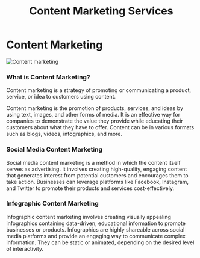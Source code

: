 ﻿---
layout: ../../../layouts/ServiceLayout.astro
title: "Content Marketing Services"
faqtitle1: "What are the benefits of content marketing?"
faqtext1: "Content marketing offers numerous benefits for businesses, including increased brand awareness, improved customer engagement, enhanced credibility and authority in the industry, higher website traffic, and better conversion rates. By consistently creating valuable and relevant content, businesses can attract and retain their target audience, ultimately driving business growth and success."

faqtitle2: "How can social media be utilized for content marketing?"
faqtext2: "Social media platforms are powerful tools for content marketing. Businesses can use platforms like Facebook, Instagram, and Twitter to share their content with a wide audience, engage with followers, and build relationships. Social media also allows for targeted advertising, enabling businesses to reach specific demographics and increase brand visibility."

faqtitle3: "What types of content are effective for content marketing?"
faqtext3: "Effective content marketing encompasses a variety of content types, including blog posts, videos, infographics, podcasts, eBooks, and case studies. The key is to create content that resonates with the target audience and provides value. Diversifying content formats can help businesses reach different segments of their audience and keep them engaged."
---

# Content Marketing

![Content marketing](https://technoservesolutions.com/wp-content/uploads/2021/09/Content-creation_Isometric.png)

### What is Content Marketing?

Content marketing is a strategy of promoting or communicating a product, service, or idea to customers using content.

Content marketing is the promotion of products, services, and ideas by using text, images, and other forms of media. It is an effective way for companies to demonstrate the value they provide while educating their customers about what they have to offer. Content can be in various formats such as blogs, videos, infographics, and more.

### Social Media Content Marketing

Social media content marketing is a method in which the content itself serves as advertising. It involves creating high-quality, engaging content that generates interest from potential customers and encourages them to take action. Businesses can leverage platforms like Facebook, Instagram, and Twitter to promote their products and services cost-effectively.

### Infographic Content Marketing

Infographic content marketing involves creating visually appealing infographics containing data-driven, educational information to promote businesses or products. Infographics are highly shareable across social media platforms and provide an engaging way to communicate complex information. They can be static or animated, depending on the desired level of interactivity.

